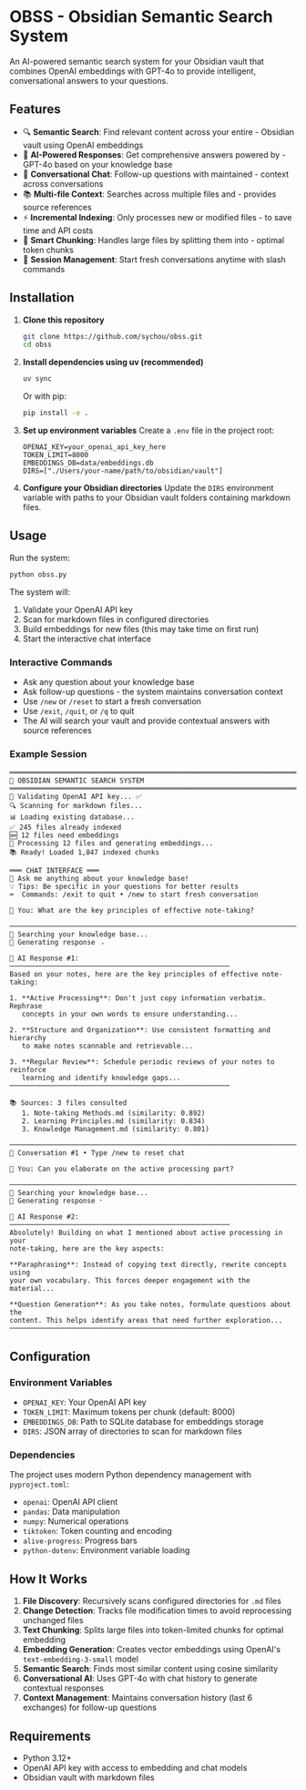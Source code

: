 # OBSS - Obsidian Semantic Search System

An AI-powered semantic search system for your Obsidian vault that combines OpenAI embeddings with GPT-4o to provide intelligent, conversational answers to your questions.

## Features

- 🔍 **Semantic Search**: Find relevant content across your entire - Obsidian vault using OpenAI embeddings
- 🤖 **AI-Powered Responses**: Get comprehensive answers powered by - GPT-4o based on your knowledge base
- 💬 **Conversational Chat**: Follow-up questions with maintained - context across conversations
- 📚 **Multi-file Context**: Searches across multiple files and - provides source references
- ⚡ **Incremental Indexing**: Only processes new or modified files - to save time and API costs
- 🎯 **Smart Chunking**: Handles large files by splitting them into - optimal token chunks
- 🔄 **Session Management**: Start fresh conversations anytime with slash commands

## Installation

1. **Clone this repository**
   ```bash
   git clone https://github.com/sychou/obss.git
   cd obss
   ```

2. **Install dependencies using uv (recommended)**
   ```bash
   uv sync
   ```
   
   Or with pip:
   ```bash
   pip install -e .
   ```

3. **Set up environment variables**
   Create a `.env` file in the project root:
   ```env
   OPENAI_KEY=your_openai_api_key_here
   TOKEN_LIMIT=8000
   EMBEDDINGS_DB=data/embeddings.db
   DIRS=["./Users/your-name/path/to/obsidian/vault"]
   ```

4. **Configure your Obsidian directories**
   Update the `DIRS` environment variable with paths to your Obsidian vault folders containing markdown files.

## Usage

Run the system:
```bash
python obss.py
```

The system will:
1. Validate your OpenAI API key
2. Scan for markdown files in configured directories
3. Build embeddings for new files (this may take time on first run)
4. Start the interactive chat interface

### Interactive Commands

- Ask any question about your knowledge base
- Ask follow-up questions - the system maintains conversation context
- Use `/new` or `/reset` to start a fresh conversation
- Use `/exit`, `/quit`, or `/q` to quit
- The AI will search your vault and provide contextual answers with source references

### Example Session

```
════════════════════════════════════════════════════════════════════════════════
🤖 OBSIDIAN SEMANTIC SEARCH SYSTEM
════════════════════════════════════════════════════════════════════════════════
🔑 Validating OpenAI API key... ✅
🔍 Scanning for markdown files...
📊 Loading existing database...
✅ 245 files already indexed
🆕 12 files need embeddings
🚀 Processing 12 files and generating embeddings...
📚 Ready! Loaded 1,847 indexed chunks

═══ CHAT INTERFACE ═══
🎯 Ask me anything about your knowledge base!
💡 Tips: Be specific in your questions for better results
⌨️  Commands: /exit to quit • /new to start fresh conversation

💬 You: What are the key principles of effective note-taking?

────────────────────────────────────────────────────────────────────────────────
🔎 Searching your knowledge base...
🤖 Generating response ⠠

🤖 AI Response #1:
──────────────────────────────────────────────────────
Based on your notes, here are the key principles of effective note-taking:

1. **Active Processing**: Don't just copy information verbatim. Rephrase 
   concepts in your own words to ensure understanding...

2. **Structure and Organization**: Use consistent formatting and hierarchy 
   to make notes scannable and retrievable...

3. **Regular Review**: Schedule periodic reviews of your notes to reinforce 
   learning and identify knowledge gaps...
──────────────────────────────────────────────────────

📚 Sources: 3 files consulted
   1. Note-taking Methods.md (similarity: 0.892)
   2. Learning Principles.md (similarity: 0.834)
   3. Knowledge Management.md (similarity: 0.801)

────────────────────────────────────────────────────────────────────────────────
💭 Conversation #1 • Type /new to reset chat

💬 You: Can you elaborate on the active processing part?

────────────────────────────────────────────────────────────────────────────────
🔎 Searching your knowledge base...
🤖 Generating response ⠂

🤖 AI Response #2:
──────────────────────────────────────────────────────
Absolutely! Building on what I mentioned about active processing in your 
note-taking, here are the key aspects:

**Paraphrasing**: Instead of copying text directly, rewrite concepts using 
your own vocabulary. This forces deeper engagement with the material...

**Question Generation**: As you take notes, formulate questions about the 
content. This helps identify areas that need further exploration...
──────────────────────────────────────────────────────
```

## Configuration

### Environment Variables

- `OPENAI_KEY`: Your OpenAI API key
- `TOKEN_LIMIT`: Maximum tokens per chunk (default: 8000)
- `EMBEDDINGS_DB`: Path to SQLite database for embeddings storage
- `DIRS`: JSON array of directories to scan for markdown files

### Dependencies

The project uses modern Python dependency management with `pyproject.toml`:

- `openai`: OpenAI API client
- `pandas`: Data manipulation
- `numpy`: Numerical operations
- `tiktoken`: Token counting and encoding
- `alive-progress`: Progress bars
- `python-dotenv`: Environment variable loading

## How It Works

1. **File Discovery**: Recursively scans configured directories for `.md` files
2. **Change Detection**: Tracks file modification times to avoid reprocessing unchanged files
3. **Text Chunking**: Splits large files into token-limited chunks for optimal embedding
4. **Embedding Generation**: Creates vector embeddings using OpenAI's `text-embedding-3-small` model
5. **Semantic Search**: Finds most similar content using cosine similarity
6. **Conversational AI**: Uses GPT-4o with chat history to generate contextual responses
7. **Context Management**: Maintains conversation history (last 6 exchanges) for follow-up questions

## Requirements

- Python 3.12+
- OpenAI API key with access to embedding and chat models
- Obsidian vault with markdown files


